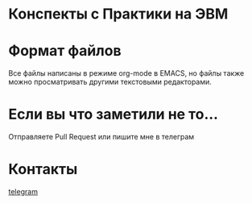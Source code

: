 # Конспекты с Практики на ЭВМ

# Формат файлов
Все файлы написаны в режиме org-mode в EMACS, но файлы также можно просматривать другими текстовыми редакторами.

# Если вы что заметили не то...
Отправляете Pull Request или пишите мне в телеграм

# Контакты
[telegram](t.me/Neepiiii)
